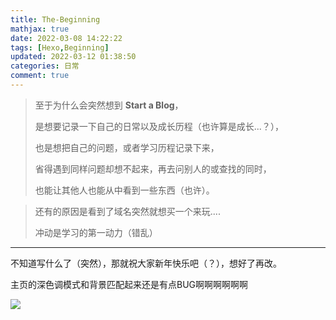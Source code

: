 ```yaml
---
title: The-Beginning
mathjax: true
date: 2022-03-08 14:22:22
tags: [Hexo,Beginning]
updated: 2022-03-12 01:38:50categories: 日常
comment: true
---
```


>   至于为什么会突然想到 **Start a Blog**，
>
>   是想要记录一下自己的日常以及成长历程（也许算是成长...？），
>
>   也是想把自己的问题，或者学习历程记录下来，
>
>   省得遇到同样问题却想不起来，再去问别人的或查找的同时，
>
>   也能让其他人也能从中看到一些东西（也许）。

>   还有的原因是看到了域名突然就想买一个来玩....
>
>   冲动是学习的第一动力（错乱）

------------------------------

不知道写什么了（突然），那就祝大家新年快乐吧（？），想好了再改。

主页的深色调模式和背景匹配起来还是有点BUG啊啊啊啊啊啊

![](https://s3.bmp.ovh/imgs/2022/03/6cc9cc3d44da4958.png)